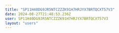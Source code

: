 ```yaml
---
title: "SP11H40DG9JR5NTCZZZK91H7HRJYX7BRTQCXT57V3"
date: 2024-08-27T21:48:53.236Z
user: SP11H40DG9JR5NTCZZZK91H7HRJYX7BRTQCXT57V3
layout: "users"
---
```

    